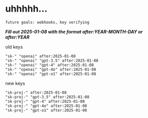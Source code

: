 # uhhhhh...

`future goals: webhooks, key verifying`



***Fill out 2025-01-08 with the format after:YEAR-MONTH-DAY or after:YEAR***

old keys
```
"sk-" "openai" after:2025-01-08
"sk-" "openai" "gpt-3.5" after:2025-01-08
"sk-" "openai" "gpt-4" after:2025-01-08
"sk-" "openai" "gpt-4o" after:2025-01-08
"sk-" "openai" "gpt-o1" after:2025-01-08
```

new keys
```
"sk-proj-" after:2025-01-08
"sk-proj-" "gpt-3.5" after:2025-01-08
"sk-proj-" "gpt-4" after:2025-01-08
"sk-proj-" "gpt-4o" after:2025-01-08
"sk-proj-" "gpt-o1" after:2025-01-08
```

